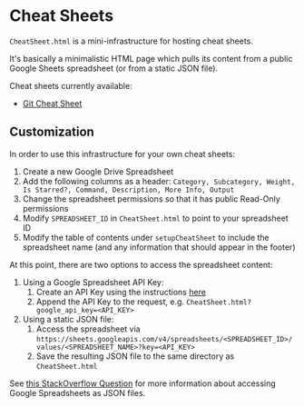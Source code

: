 # Cheat Sheets

`CheatSheet.html` is a mini-infrastructure for hosting cheat sheets.

It's basically a minimalistic HTML page which pulls its content from a public Google Sheets spreadsheet (or from a static JSON file).

Cheat sheets currently available:

 * [Git Cheat Sheet](https://dvd848.github.io/Cheat-Sheets/CheatSheet.html?subject=Git)

## Customization

In order to use this infrastructure for your own cheat sheets:

 1. Create a new Google Drive Spreadsheet
 2. Add the following columns as a header: `Category, Subcategory, Weight, Is Starred?, Command, Description, More Info, Output`
 3. Change the spreadsheet permissions so that it has public Read-Only permissions
 4. Modify `SPREADSHEET_ID` in `CheatSheet.html` to point to your spreadsheet ID
 5. Modify the table of contents under `setupCheatSheet` to include the spreadsheet name (and any information that should appear in the footer)

At this point, there are two options to access the spreadsheet content:
 
 1. Using a Google Spreadsheet API Key:
    1. Create an API Key using the instructions [here](https://developers.google.com/sheets/api/guides/authorizing)
    2. Append the API Key to the request, e.g. `CheatSheet.html?google_api_key=<API_KEY>`
 2. Using a static JSON file:
    1. Access the spreadsheet via `https://sheets.googleapis.com/v4/spreadsheets/<SPREADSHEET_ID>/values/<SPREADSHEET_NAME>?key=<API_KEY>`
    2. Save the resulting JSON file to the same directory as `CheatSheet.html`

See [this StackOverflow Question](https://stackoverflow.com/questions/30082277/accessing-a-new-style-public-google-sheet-as-json) for more information about accessing Google Spreadsheets as JSON files.
